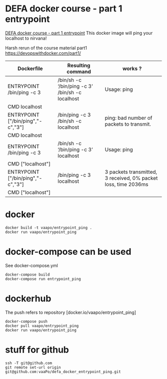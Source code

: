 # DEFA docker course - part 1 entrypoint
[DEFA docker course - part 1 entrypoint](#defa-docker-course---part-1-entrypoint)
This docker image will ping your localhost to nirvana!

Harsh rerun of the course material part1 https://devopswithdocker.com/part1/

| Dockerfile                        | Resulting command                                | works ?                                                        |
| --------------------------------- | ------------------------------------------------ | -------------------------------------------------------------- |
| ENTRYPOINT /bin/ping -c 3         | /bin/sh -c ‘/bin/ping -c 3’ /bin/sh -c localhost | Usage: ping                                                    |
| CMD localhost                     |                                                  |                                                                |
| ENTRYPOINT ["/bin/ping","-c","3"] | /bin/ping -c 3 /bin/sh -c localhost              | ping: bad number of packets to transmit.                       |
| CMD localhost                     |                                                  |                                                                |
| ENTRYPOINT /bin/ping -c 3         | /bin/sh -c ‘/bin/ping -c 3’ localhost            | Usage: ping                                                    |
| CMD ["localhost"]                 |                                                  |                                                                |
| ENTRYPOINT ["/bin/ping","-c","3"] | /bin/ping -c 3 localhost                         | 3 packets transmitted, 3 received, 0% packet loss, time 2036ms |
| CMD ["localhost"]                 |                                                  |                                                                |

# docker
```code
docker build -t vaapo/entrypoint_ping .
docker run vaapo/entrypoint_ping
```

# docker-compose can be used
See docker-compose.yml
```ode
docker-compose build
docker-compose run entrypoint_ping
```
# dockerhub
The push refers to repository [docker.io/vaapo/entrypoint_ping]
```code
docker-compose push
docker pull vaapo/entrypoint_ping
docker run vaapo/entrypoint_ping
```
# stuff for github
```code
ssh -T git@github.com
git remote set-url origin git@github.com:vaaPo/defa_docker_entrypoint_ping.git
```


